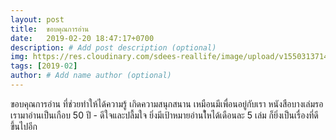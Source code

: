 ```yaml
---
layout: post
title:  ขอบคุณการอ่าน
date:   2019-02-20 18:47:17+0700
description: # Add post description (optional)
img: https://res.cloudinary.com/sdees-reallife/image/upload/v1550313714/IMG_20190127_084843395.jpg # Add image post (optional)
tags: [2019-02]
author: # Add name author (optional)
---
```

ขอบคุณการอ่าน ที่ช่วยทำให้ได้ความรู้ เกิดความสนุกสนาน เหมือนมีเพื่อนอยู่กับเรา หนังสือบางเล่มรอเรามาอ่านเป็นเกือบ 50 ปี - ดีใจและปลื้มใจ ยิ่งมีเป้าหมายอ่านใ้หได้เดือนละ 5 เล่ม ก็ยิ่งเป็นเรื่องที่ดีขึ้นไปอีก
